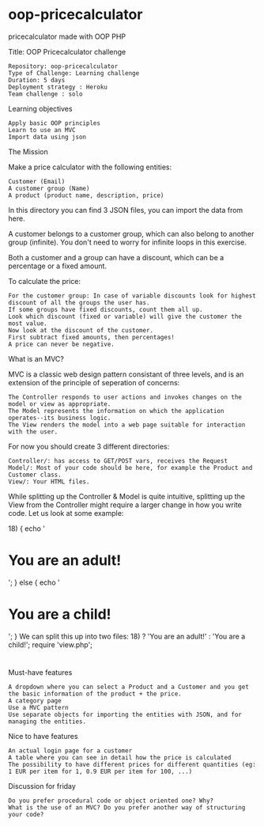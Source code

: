 # oop-pricecalculator
pricecalculator made with OOP PHP

Title: OOP Pricecalculator challenge

    Repository: oop-pricecalculator
    Type of Challenge: Learning challenge
    Duration: 5 days
    Deployment strategy : Heroku
    Team challenge : solo

Learning objectives

    Apply basic OOP principles
    Learn to use an MVC
    Import data using json

The Mission

Make a price calculator with the following entities:

    Customer (Email)
    A customer group (Name)
    A product (product name, description, price)

In this directory you can find 3 JSON files, you can import the data from here.

A customer belongs to a customer group, which can also belong to another group (infinite). You don't need to worry for infinite loops in this exercise.

Both a customer and a group can have a discount, which can be a percentage or a fixed amount.

To calculate the price:

    For the customer group: In case of variable discounts look for highest discount of all the groups the user has.
    If some groups have fixed discounts, count them all up.
    Look which discount (fixed or variable) will give the customer the most value.
    Now look at the discount of the customer.
    First subtract fixed amounts, then percentages!
    A price can never be negative.

What is an MVC?

MVC is a classic web design pattern consistant of three levels, and is an extension of the principle of seperation of concerns:

    The Controller responds to user actions and invokes changes on the model or view as appropriate.
    The Model represents the information on which the application operates--its business logic.
    The View renders the model into a web page suitable for interaction with the user.

For now you should create 3 different directories:

    Controller/: has access to GET/POST vars, receives the Request
    Model/: Most of your code should be here, for example the Product and Customer class.
    View/: Your HTML files.

While splitting up the Controller & Model is quite intuitive, splitting up the View from the Controller might require a larger change in how you write code. Let us look at some example:

<?php
//oldcode.php
if($_GET['age'] > 18) {
    echo '<h1>You are an adult!</h1>';
} else {
    echo '<h1>You are a child!</h1>';
}

We can split this up into two files:

<?php
//view.php
$sentence = ($_GET['age'] > 18) ? 'You are an adult!' : 'You are a child!';
require 'view.php';

<!-- view.php-->
<h1><?php echo $sentence?></h1>

Must-have features

    A dropdown where you can select a Product and a Customer and you get the basic information of the product + the price.
    A category page
    Use a MVC pattern
    Use separate objects for importing the entities with JSON, and for managing the entities.

Nice to have features

    An actual login page for a customer
    A table where you can see in detail how the price is calculated
    The possibility to have different prices for different quantities (eg: 1 EUR per item for 1, 0.9 EUR per item for 100, ...)

Discussion for friday

    Do you prefer procedural code or object oriented one? Why?
    What is the use of an MVC? Do you prefer another way of structuring your code?
